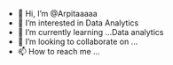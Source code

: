 - 👋 Hi, I’m @Arpitaaaaa
- 👀 I’m interested in Data Analytics
- 🌱 I’m currently learning ...Data analytics
- 💞️ I’m looking to collaborate on ...
- 📫 How to reach me ...

<!---
Arpitaaaaa/Arpitaaaaa is a ✨ special ✨ repository because its `README.md` (this file) appears on your GitHub profile.
You can click the Preview link to take a look at your changes.
--->
